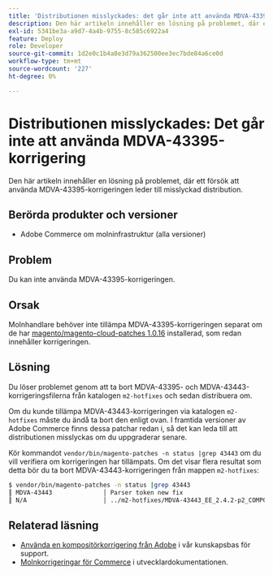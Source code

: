 ```yaml
---
title: 'Distributionen misslyckades: det går inte att använda MDVA-43395-korrigering'
description: Den här artikeln innehåller en lösning på problemet, där ett försök att använda MDVA-43395-korrigeringen leder till misslyckad distribution.
exl-id: 5341be3a-a9d7-4a4b-9755-8c585c6922a4
feature: Deploy
role: Developer
source-git-commit: 1d2e0c1b4a8e3d79a362500ee3ec7bde84a6ce0d
workflow-type: tm+mt
source-wordcount: '227'
ht-degree: 0%

---
```


# Distributionen misslyckades: Det går inte att använda MDVA-43395-korrigering

Den här artikeln innehåller en lösning på problemet, där ett försök att använda MDVA-43395-korrigeringen leder till misslyckad distribution.

## Berörda produkter och versioner

* Adobe Commerce om molninfrastruktur (alla versioner)

## Problem

Du kan inte använda MDVA-43395-korrigeringen.

## Orsak

Molnhandlare behöver inte tillämpa MDVA-43395-korrigeringen separat om de har [magento/magento-cloud-patches 1.0.16](https://devdocs.magento.com/cloud/release-notes/mcp-release-notes.html#v1016) installerad, som redan innehåller korrigeringen.

## Lösning

Du löser problemet genom att ta bort MDVA-43395- och MDVA-43443-korrigeringsfilerna från katalogen `m2-hotfixes` och sedan distribuera om.

Om du kunde tillämpa MDVA-43443-korrigeringen via katalogen `m2-hotfixes` måste du ändå ta bort den enligt ovan. I framtida versioner av Adobe Commerce finns dessa patchar redan i, så det kan leda till att distributionen misslyckas om du uppgraderar senare.

Kör kommandot `vendor/bin/magento-patches -n status |grep 43443` om du vill verifiera om korrigeringen har tillämpats.
Om det visar flera resultat som detta bör du ta bort MDVA-43443-korrigeringen från mappen `m2-hotfixes`:

```bash
$ vendor/bin/magento-patches -n status |grep 43443
║ MDVA-43443              │ Parser token new fix                                         │ Other           │ Adobe Commerce Support │ Applied     │ Patch type: Required                                     ║
║ N/A                     │ ../m2-hotfixes/MDVA-43443_EE_2.4.2-p2_COMPOSER_v1.patch      │ Other           │ Local                  │ Applied     │ Patch type: Custom                                       ║
```

## Relaterad läsning

* [Använda en kompositörkorrigering från Adobe](/help/how-to/general/how-to-apply-a-composer-patch-provided-by-magento.md) i vår kunskapsbas för support.
* [Molnkorrigeringar för Commerce](https://devdocs.magento.com/cloud/release-notes/mcp-release-notes.html#v1016) i utvecklardokumentationen.
